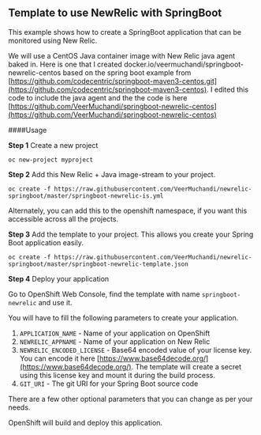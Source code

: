 ## Template to use NewRelic with SpringBoot

This example shows how to create a SpringBoot application that can be monitored using New Relic.

We will use a CentOS Java container image with New Relic java agent baked in. Here is one that I created docker.io/veermuchandi/springboot-newrelic-centos based on the spring boot example from [https://github.com/codecentric/springboot-maven3-centos.git](https://github.com/codecentric/springboot-maven3-centos). I edited this code to include the java agent and the the code is here [https://github.com/VeerMuchandi/springboot-newrelic-centos](https://github.com/VeerMuchandi/springboot-newrelic-centos)

####Usage

**Step 1** Create a new project

```
oc new-project myproject
```
**Step 2** Add this New Relic + Java image-stream to your project.

```
oc create -f https://raw.githubusercontent.com/VeerMuchandi/newrelic-springboot/master/springboot-newrelic-is.yml
```
Alternately, you can add this to the openshift namespace, if you want this accessible across all the projects.

**Step 3** Add the template to your project. This allows you create your Spring Boot application easily.

```
oc create -f https://raw.githubusercontent.com/VeerMuchandi/newrelic-springboot/master/springboot-newrelic-template.json
```

**Step 4** Deploy your application	

Go to OpenShift Web Console, find the template with name `springboot-newrelic` and use it.

You will have to fill the following parameters to create your application.		
1. `APPLICATION_NAME` - Name of your application on OpenShift		
2. `NEWRELIC_APPNAME` - Name of your application on New Relic		
3. `NEWRELIC_ENCODED_LICENSE` - Base64 encoded value of your license key. You can encode it here [https://www.base64decode.org/](https://www.base64decode.org/). The template will create a secret using this license key and mount it during the build process.		 	
4. `GIT_URI` - The git URI for your Spring Boot source code			

There are a few other optional parameters that you can change as per your needs.

OpenShift will build and deploy this application.



